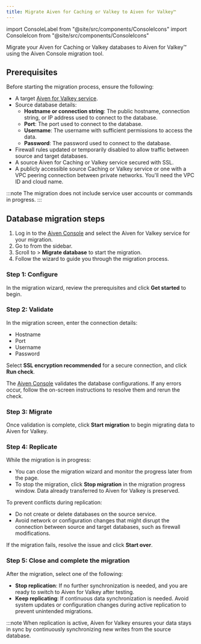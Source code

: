 ```yaml
---
title: Migrate Aiven for Caching or Valkey to Aiven for Valkey™
---
```

import ConsoleLabel from "@site/src/components/ConsoleIcons"
import ConsoleIcon from "@site/src/components/ConsoleIcons"

Migrate your Aiven for Caching or Valkey databases to Aiven for Valkey™ using the Aiven Console migration tool.

## Prerequisites

Before starting the migration process, ensure the following:

- A target [Aiven for Valkey service](/docs/products/valkey/get-started).
- Source database details:
  - **Hostname or connection string**: The public hostname, connection string, or
    IP address used to connect to the database.
  - **Port**: The port used to connect to the database.
  - **Username**: The username with sufficient permissions to access the data.
  - **Password**: The password used to connect to the database.
- Firewall rules updated or temporarily disabled to allow traffic between source and
  target databases.
- A source Aiven for Caching or Valkey service secured with SSL.
- A publicly accessible source Caching or Valkey service or one with a VPC peering
  connection between private networks. You'll need the VPC ID and cloud name.

:::note
The migration does not include service user accounts or commands in progress.
:::


## Database migration steps

1. Log in to the [Aiven Console](https://console.aiven.io/) and select the
   Aiven for Valkey service for your migration.
1. Go to <ConsoleLabel name="service settings"/> from the sidebar.
1. Scroll to <ConsoleLabel name="actions"/> > **Migrate database** to start the
   migration.
1. Follow the wizard to guide you through the migration process.

### Step 1: Configure

In the migration wizard, review the prerequisites and click **Get started** to begin.

### Step 2: Validate

In the migration screen, enter the connection details:

- Hostname
- Port
- Username
- Password

Select **SSL encryption recommended** for a secure connection, and click **Run check**.

The [Aiven Console](https://console.aiven.io/) validates the database configurations. If
any errors occur, follow the on-screen instructions to resolve them and rerun the check.

### Step 3: Migrate

Once validation is complete, click **Start migration** to begin migrating data to
Aiven for Valkey.

### Step 4: Replicate

While the migration is in progress:

- You can close the migration wizard and monitor the progress later from the
  <ConsoleIcon name="overview"/> page.
- To stop the migration, click **Stop migration** in the migration progress window.
  Data already transferred to Aiven for Valkey is preserved.

To prevent conflicts during replication:

- Do not create or delete databases on the source service.
- Avoid network or configuration changes that might disrupt the connection between source
  and target databases, such as firewall modifications.

If the migration fails, resolve the issue and click **Start over**.

### Step 5: Close and complete the migration

After the migration, select one of the following:

- **Stop replication**: If no further synchronization is needed, and you are ready
  to switch to Aiven for Valkey after testing.
- **Keep replicating**: If continuous data synchronization is needed. Avoid system
  updates or configuration changes during active replication to  prevent unintended
  migrations.

:::note
When replication is active, Aiven for Valkey ensures your data stays in sync by
continuously synchronizing new writes from the source database.
